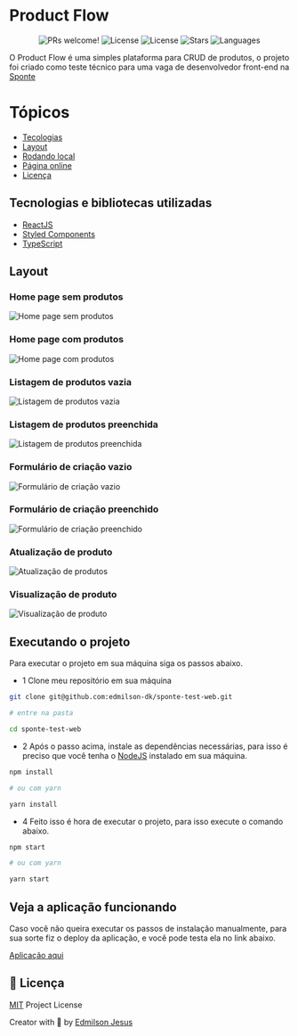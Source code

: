 # Product Flow

<p align="center">
  <img src="https://img.shields.io/static/v1?label=Product-Flow&message=Welcome&color=FFFFFF&labelColor=3292d6" alt="PRs welcome!" />
  <img alt="License" src="https://img.shields.io/static/v1?label=version&message=1.0&color=FFFFFF&labelColor=3292d6">
  <img alt="License" src="https://img.shields.io/static/v1?label=license&message=MIT&color=FFFFFF&labelColor=3292d6">
  <img alt="Stars" src="https://img.shields.io/github/stars/edmilson-dk/sponte-test-web?color=FFFFFF&labelColor=3292d6">
  <img alt="Languages" src="https://img.shields.io/github/languages/count/edmilson-dk/sponte-test-web?color=FFFFFF&labelColor=3292d6">
</p>

O Product Flow é uma simples plataforma para CRUD de produtos, o projeto foi criado como teste técnico para uma 
vaga de desenvolvedor front-end na [Sponte]()

# Tópicos 

- [Tecologias](#techs)
- [Layout](#layout)
- [Rodando local](#execute)
- [Página online](#online)
- [Licença](#license)

<a id="techs"></a>
## Tecnologias e bibliotecas utilizadas

- [ReactJS](https://pt-br.reactjs.org/)
- [Styled Components](https://styled-components.com/)
- [TypeScript]()

<a id="layout"></a>
## Layout

### Home page sem produtos

![Home page sem produtos](https://tlgur.com/d/GZDemE64)

### Home page com produtos 

![Home page com produtos](https://tlgur.com/d/8QeYMo58)

### Listagem de produtos vazia

![Listagem de produtos vazia](https://tlgur.com/d/89wJkVwg)

### Listagem de produtos preenchida

![Listagem de produtos preenchida](https://tlgur.com/d/4RaqRYMg)

### Formulário de criação vazio

![Formulário de criação vazio](https://tlgur.com/d/GXMxQbPg)

### Formulário de criação preenchido

![Formulário de criação preenchido](https://tlgur.com/d/4x7aJzwg)

### Atualização de produto 

![Atualização de produtos](https://tlgur.com/d/g503ve2G)

### Visualização de produto

![Visualização de produto](https://tlgur.com/d/8ekR2bzg)

<a id="execute"></a>
## Executando o projeto

Para executar o projeto em sua máquina siga os passos abaixo.

- 1 Clone meu repositório em sua máquina 

```sh
git clone git@github.com:edmilson-dk/sponte-test-web.git

# entre na pasta

cd sponte-test-web
```

- 2 Após o passo acima, instale as dependências necessárias, para isso é preciso que você tenha o [NodeJS](https://nodejs.org/en/) instalado em sua máquina.

```sh
npm install

# ou com yarn

yarn install
```

- 4 Feito isso é hora de executar o projeto, para isso execute o comando abaixo.

```sh
npm start 

# ou com yarn

yarn start
```

<a id="online"></a>
## Veja a aplicação funcionando

Caso você não queira executar os passos de instalação manualmente, para sua sorte fiz o deploy da aplicação, e você pode testa ela no link abaixo.

[Aplicação aqui]()

<a id="license"></a>
## 🤝 Licença

[MIT](https://github.com/edmilson-dk/sponte-test-web/blob/main/LICENSE) Project License

Creator with 💙 by [Edmilson Jesus](https://www.linkedin.com/in/edmilson-jesus-4128711b5)